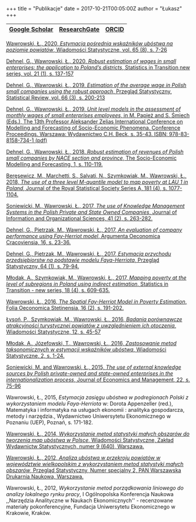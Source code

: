 +++
title = "Publikacje"
date = 2017-10-21T00:05:00Z
author = "Łukasz"
+++

| [Google Scholar](https://scholar.google.pl/citations?user=nQFr4NMAAAAJ) | [ResearchGate](https://www.researchgate.net/profile/Lukasz_Wawrowski) | [ORCID](https://orcid.org/0000-0002-1201-5344) |
|:-----:|:-----:|:-----:|

[Wawrowski, Ł., 2020, _Estymacja pośrednia wskaźników ubóstwa na poziomie powiatów_, Wiadomości Statystyczne, vol. 65 (8), s. 7-26](https://ws.stat.gov.pl/Article/2020/8/007-026)

[Dehnel, G., Wawrowski, Ł., 2020, _Robust estimation of wages in small enterprises: the application to Poland’s districts_, Statistics in Transition new series, vol. 21 (1), s. 137-157](/articles/sit_2020.pdf)

[Dehnel, G., Wawrowski, Ł., 2019, _Estimation of the average wage in Polish small companies using the robust approach_, Przegląd Statystyczny, Statistical Review, vol. 66 (3), s. 200-213](/articles/ps_2019.pdf)

[Dehnel, G., Wawrowski, Ł., 2019, _Unit level models in the assessment of monthly wages of small enterprises employees_, in M. Papież and S. Śmiech (Eds.), The 13th Professor Aleksander Zelias International Conference on Modelling and Forecasting of Socio-Economic Phenomena. Conference Proceedings. Warszawa: Wydawnictwo C.H. Beck, s. 35-43. ISBN: 978-83-8158-734-1 (pdf)](/articles/proc_2019.pdf)

[Dehnel, G., Wawrowski, Ł., 2018, _Robust estimation of revenues of Polish small companies by NACE section and province_, The Socio-Economic Modelling and Forecasting, 1, s. 110-119.](/articles/proc_2018.pdf)

[Beręsewicz, M., Marchetti, S., Salvati, N., Szymkowiak, M., Wawrowski, Ł., 2018, _The use of a three level M-quantile model to map poverty at LAU 1 in Poland_, Journal of the Royal Statistical Society Series A, 181 (4), s. 1077-1104.](https://rss.onlinelibrary.wiley.com/doi/10.1111/rssa.12349)

[Soniewicki, M., Wawrowski, Ł., 2017, _The use of Knowledge Management Systems in the Polish Private and State Owned Companies_, Journal of Information and Organizational Sciences, 41 (2), s. 263-282.](/articles/jios_2017.pdf)

[Dehnel, G., Pietrzak, M., Wawrowski, Ł., 2017, _An evaluation of company performance using Fay-Herriot model_, Argumenta Oeconomica Cracoviensia,  16, s. 23-36.](/articles/aoc_2017.pdf)

[Dehnel, G., Pietrzak, M., Wawrowski, Ł., 2017, _Estymacja przychodu przedsiębiorstw na podstawie modelu Faya-Herriota_, Przegląd Statystyczny, 64 (1), s. 79-94.](/articles/ps_2017.pdf)

[Młodak, A., Szymkowiak, M., Wawrowski, Ł., 2017, _Mapping poverty at the level of subregions in Poland using indirect estimation_, Statistics in Transition - new series, 18 (4), s. 609-635.](/articles/sit_2017.pdf)

[Wawrowski, Ł., 2016, _The Spatial Fay-Herriot Model in Poverty Estimation_, Folia Oeconomica Stetinensia, 16 (2), s. 191-202.](/articles/folia_2016.pdf)

[Łysoń, P., Szymkowiak, M., Wawrowski, Ł., 2016, _Badania porównawcze atrakcyjności turystycznej powiatów z uwzględnieniem ich otoczenia_, Wiadomości Statystyczne, 12, s. 45-57](/articles/ws_2016_12.pdf)

[Młodak, A., Józefowski, T., Wawrowski, Ł., 2016, _Zastosowanie metod taksonomicznych w estymacji wskaźników ubóstwa_, Wiadomości Statystyczne, 2, s. 1-24.](/articles/ws_2016_02.pdf)

[Soniewicki, M. and Wawrowski, Ł., 2015, _The use of external knowledge sources by Polish private-owned and state-owned enterprises in the internationalization process_, Journal of Economics and Management, 22, s. 75-96](/articles/jem_2015.pdf)

Wawrowski, Ł., 2015, _Estymacja zasięgu ubóstwa w podregionach Polski z wykorzystaniem modelu Faya-Herriota_ w: Dorota Appenzeller (red.), Matematyka i informatyka na usługach ekonomii : analityka gospodarcza, metody i narzędzia., Wydawnictwo Uniwersytetu Ekonomicznego w Poznaniu (UEP), Poznań, s. 171-182.

[Wawrowski, Ł., 2014, _Wykorzystanie metod statystyki małych obszarów do tworzenia map ubóstwa w Polsce_, Wiadomości Statystyczne, Zakład Wydawnictw Statystycznych, numer 9 (640),  Warszawa.](/articles/ws_2014.pdf)

[Wawrowski, Ł., 2012, _Analiza ubóstwa w przekroju powiatów w województwie wielkopolskim z wykorzystaniem metod statystyki małych obszarów_, Przegląd Statystyczny, Numer specjalny 2, PAN Warszawska Drukarnia Naukowa, Warszawa.](/articles/ps_2012.pdf)

Wawrowski, Ł., 2012, _Wykorzystanie metod porządkowania liniowego do analizy lokalnego rynku pracy_, I Ogólnopolska Konferencja Naukowa ,,Narzędzia Analityczne w Naukach Ekonomicznych'' - recenzowane materiały pokonferencyjne, Fundacja Uniwersytetu Ekonomicznego w Krakowie, Kraków.